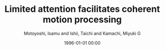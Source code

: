 ---
layout: post
title: Limited attention facilitates coherent motion processing

date: 1996-01-01 00:00
author: Motoyoshi, Isamu and Ishii, Taichi and Kamachi, Miyuki G
tags: ["attention","coherence","integration","motion"]
journal: Journal of Vision

link: https://doi.org/10.1167/15.13.1

year: 2015
---